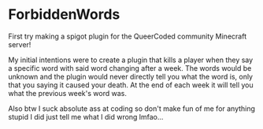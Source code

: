 # ForbiddenWords

First try making a spigot plugin for the QueerCoded community Minecraft server!

My initial intentions were to create a plugin that kills a player when they say a specific word with said word changing after a week.
The words would be unknown and the plugin would never directly tell you what the word is, only that you saying it caused your death. 
At the end of each week it will tell you what the previous week's word was.

Also btw I suck absolute ass at coding so don't make fun of me for anything stupid I did just tell me what I did wrong lmfao...
